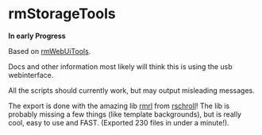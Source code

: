 # rmStorageTools

**In early Progress**

Based on [rmWebUiTools](https://github.com/LinusCDE/rmWebUiTools).

Docs and other information most likely will think this is using the usb webinterface.

All the scripts should currently work, but may output misleading messages.

The export is done with the amazing lib [rmrl](https://github.com/rschroll/rmrl/) from [rschroll](https://github.com/rschroll)!
The lib is probably missing a few things (like template backgrounds), but is really cool, easy to use and FAST. (Exported 230 files in under a minute!).
